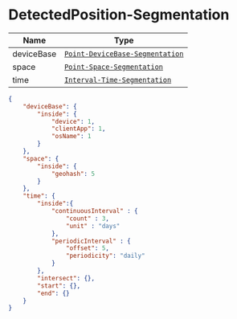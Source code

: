 # DetectedPosition-Segmentation

Name        |Type      
------------|----------
deviceBase | [`Point-DeviceBase-Segmentation`](/api/reference/data-modelsata-models/g-d-segmentation/point-device-base.md) 
space | [`Point-Space-Segmentation`](/api/reference/data-modelsata-models/g-d-segmentation/point-space.md) 
time | [`Interval-Time-Segmentation`](/api/reference/data-modelsata-models/g-d-segmentation/interval-time.md) 

```json
{  
    "deviceBase": {
        "inside": {
            "device": 1,
            "clientApp": 1,
            "osName": 1
        }
    },
    "space": {
        "inside": {
            "geohash": 5
        }
    },
    "time": {
        "inside":{
            "continuousInterval" : {
                "count" : 3,
                "unit" : "days"
            },
            "periodicInterval" : {
            	"offset": 5,
            	"periodicity": "daily"
            }
        },
        "intersect": {},
        "start": {},
        "end": {}
    }
}
```

